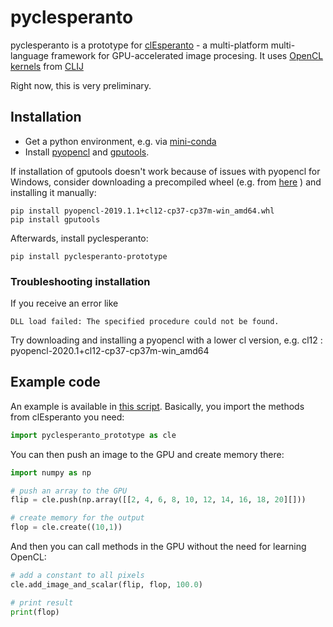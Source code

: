 # pyclesperanto
pyclesperanto is a prototype for [clEsperanto](http://clesperanto.net) - a multi-platform multi-language framework for GPU-accelerated image procesing. 
It uses [OpenCL kernels](https://github.com/clEsperanto/clij-opencl-kernels/tree/development/src/main/java/net/haesleinhuepf/clij/kernels) from [CLIJ](http://clij.github.io/)

Right now, this is very preliminary.

## Installation
* Get a python environment, e.g. via [mini-conda](https://docs.conda.io/en/latest/miniconda.html)
* Install [pyopencl](https://documen.tician.de/pyopencl/) and [gputools](https://github.com/maweigert/gputools/). 

If installation of gputools doesn't work because of issues with pyopencl for Windows, consider downloading a precompiled wheel (e.g. from [here](https://www.lfd.uci.edu/~gohlke/pythonlibs/#pyopencl) ) and installing it manually:

```
pip install pyopencl-2019.1.1+cl12-cp37-cp37m-win_amd64.whl
pip install gputools
```

Afterwards, install pyclesperanto:

```
pip install pyclesperanto-prototype
```

### Troubleshooting installation
If you receive an error like 
```
DLL load failed: The specified procedure could not be found.
```
Try downloading and installing a pyopencl with a lower cl version, e.g. cl12 : pyopencl-2020.1+cl12-cp37-cp37m-win_amd64

## Example code
An example is available in [this script](https://github.com/clEsperanto/pyclesperanto_prototype/blob/master/cle_test.py). 
Basically, you import the methods from clEsperanto you need:

```python
import pyclesperanto_prototype as cle
```

You can then push an image to the GPU and create memory there:
```python
import numpy as np

# push an array to the GPU
flip = cle.push(np.array([[2, 4, 6, 8, 10, 12, 14, 16, 18, 20][]))

# create memory for the output
flop = cle.create((10,1))
```

And then you can call methods in the GPU without the need for learning OpenCL:

```python
# add a constant to all pixels
cle.add_image_and_scalar(flip, flop, 100.0)

# print result
print(flop)
```
